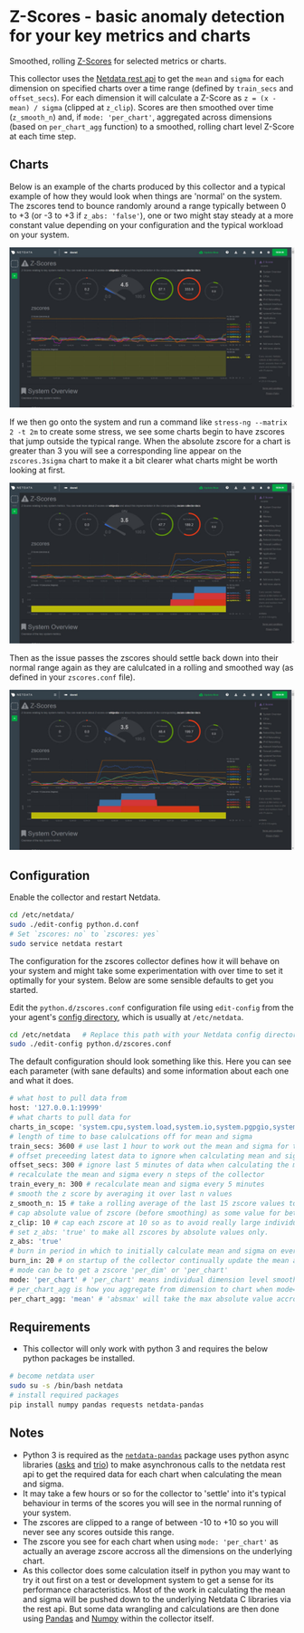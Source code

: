 <!--
---
title: "zscores"
custom_edit_url: https://github.com/netdata/netdata/edit/master/collectors/python.d.plugin/zscores/README.md
---
-->

# Z-Scores - basic anomaly detection for your key metrics and charts

Smoothed, rolling [Z-Scores](https://en.wikipedia.org/wiki/Standard_score) for selected metrics or charts. 

This collector uses the [Netdata rest api](https://learn.netdata.cloud/docs/agent/web/api) to get the `mean` and `sigma` for each dimension on specified charts over a time range (defined by `train_secs` and `offset_secs`). For each dimension it will calculate a Z-Score as `z = (x - mean) / sigma` (clipped at `z_clip`). Scores are then smoothed over time (`z_smooth_n`) and, if `mode: 'per_chart'`, aggregated across dimensions (based on `per_chart_agg` function) to a smoothed, rolling chart level Z-Score at each time step.

## Charts

Below is an example of the charts produced by this collector and a typical example of how they would look when things are 'normal' on the system. The zscores tend to bounce randomly around a range typically between 0 to +3 (or -3 to +3 if `z_abs: 'false'`), one or two might stay steady at a more constant value depending on your configuration and the typical workload on your system. 

![alt text](https://github.com/andrewm4894/random/blob/master/images/netdata/netdata-zscores-collector-normal.jpg)

If we then go onto the system and run a command like `stress-ng --matrix 2 -t 2m` to create some stress, we see some charts begin to have zscores that jump outside the typical range. When the absolute zscore for a chart is greater than 3 you will see a corresponding line appear on the `zscores.3sigma` chart to make it a bit clearer what charts might be worth looking at first.

![alt text](https://github.com/andrewm4894/random/blob/master/images/netdata/netdata-zscores-collector-abnormal.jpg)

Then as the issue passes the zscores should settle back down into their normal range again as they are calulcated in a rolling and smoothed way (as defined in your `zscores.conf` file). 

![alt text](https://github.com/andrewm4894/random/blob/master/images/netdata/netdata-zscores-collector-normal-again.jpg)

## Configuration

Enable the collector and restart Netdata.

```bash
cd /etc/netdata/
sudo ./edit-config python.d.conf
# Set `zscores: no` to `zscores: yes`
sudo service netdata restart
```

The configuration for the zscores collector defines how it will behave on your system and might take some experimentation with over time to set it optimally for your system. Below are some sensible defaults to get you started. 

Edit the `python.d/zscores.conf` configuration file using `edit-config` from the your agent's [config
directory](https://learn.netdata.cloud/guides/step-by-step/step-04#find-your-netdataconf-file), which is usually at `/etc/netdata`.

```bash
cd /etc/netdata   # Replace this path with your Netdata config directory, if different
sudo ./edit-config python.d/zscores.conf
```

The default configuration should look something like this. Here you can see each parameter (with sane defaults) and some information about each one and what it does.

```bash
# what host to pull data from
host: '127.0.0.1:19999'
# what charts to pull data for
charts_in_scope: 'system.cpu,system.load,system.io,system.pgpgio,system.ram,system.net,system.ip,system.ipv6,system.processes,system.ctxt,system.idlejitter,system.intr,system.softirqs,system.softnet_stat'
# length of time to base calulcations off for mean and sigma
train_secs: 3600 # use last 1 hour to work out the mean and sigma for the zscore
# offset preceeding latest data to ignore when calculating mean and sigma
offset_secs: 300 # ignore last 5 minutes of data when calculating the mean and sigma
# recalculate the mean and sigma every n steps of the collector
train_every_n: 300 # recalculate mean and sigma every 5 minutes
# smooth the z score by averaging it over last n values
z_smooth_n: 15 # take a rolling average of the last 15 zscore values to reduce sensitivity to temporary 'spikes'
# cap absolute value of zscore (before smoothing) as some value for better stability
z_clip: 10 # cap each zscore at 10 so as to avoid really large individual zscores swamping any rolling average
# set z_abs: 'true' to make all zscores by absolute values only.
z_abs: 'true'
# burn in period in which to initially calculate mean and sigma on every step
burn_in: 20 # on startup of the collector continually update the mean and sigma incase any gaps or inital calculations fail to return
# mode can be to get a zscore 'per_dim' or 'per_chart'
mode: 'per_chart' # 'per_chart' means individual dimension level smoothed zscores will be averaged again to one zscore per chart per time step
# per_chart_agg is how you aggregate from dimension to chart when mode='per_chart'
per_chart_agg: 'mean' # 'absmax' will take the max absolute value accross all dimensions but will maintain the sign. 'mean' will just average.
```

## Requirements

- This collector will only work with python 3 and requires the below python packages be installed.

```bash
# become netdata user
sudo su -s /bin/bash netdata
# install required packages
pip install numpy pandas requests netdata-pandas
```

## Notes

- Python 3 is required as the [`netdata-pandas`](https://github.com/netdata/netdata-pandas) package uses python async libraries ([asks](https://pypi.org/project/asks/) and [trio](https://pypi.org/project/trio/)) to make asynchronous calls to the netdata rest api to get the required data for each chart when calculating the mean and sigma.
- It may take a few hours or so for the collector to 'settle' into it's typical behaviour in terms of the scores you will see in the normal running of your system.
- The zscores are clipped to a range of between -10 to +10 so you will never see any scores outside this range. 
- The zscore you see for each chart when using `mode: 'per_chart'` as actually an average zscore accross all the dimensions on the underlying chart.
- As this collector does some calculation itself in python you may want to try it out first on a test or development system to get a sense for its performance characteristics. Most of the work in calculating the mean and sigma will be pushed down to the underlying Netdata C libraries via the rest api. But some data wrangling and calculations are then done using [Pandas](https://pandas.pydata.org/) and [Numpy](https://numpy.org/) within the collector itself.      